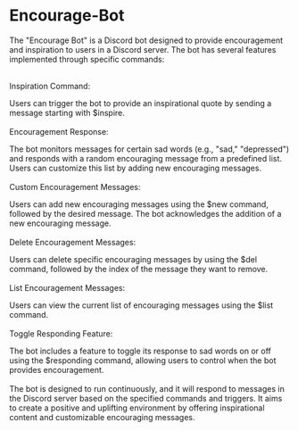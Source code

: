 # Encourage-Bot
The "Encourage Bot" is a Discord bot designed to provide encouragement and inspiration to users in a Discord server. The bot has several features implemented through specific commands:
<br>
<br>

Inspiration Command:
<br>

Users can trigger the bot to provide an inspirational quote by sending a message starting with $inspire.
<br><br>
Encouragement Response:

The bot monitors messages for certain sad words (e.g., "sad," "depressed") and responds with a random encouraging message from a predefined list. Users can customize this list by adding new encouraging messages.
<br><br>
Custom Encouragement Messages:

Users can add new encouraging messages using the $new command, followed by the desired message. The bot acknowledges the addition of a new encouraging message.
<br><br>
Delete Encouragement Messages:

Users can delete specific encouraging messages by using the $del command, followed by the index of the message they want to remove.
<br><br>
List Encouragement Messages:

Users can view the current list of encouraging messages using the $list command.
<br><br>
Toggle Responding Feature:

The bot includes a feature to toggle its response to sad words on or off using the $responding command, allowing users to control when the bot provides encouragement.
<br><br>
The bot is designed to run continuously, and it will respond to messages in the Discord server based on the specified commands and triggers. It aims to create a positive and uplifting environment by offering inspirational content and customizable encouraging messages.
